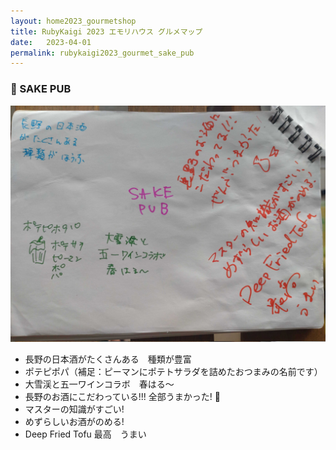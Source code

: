 ```yaml
---
layout: home2023_gourmetshop
title: RubyKaigi 2023 エモリハウス グルメマップ
date:   2023-04-01
permalink: rubykaigi2023_gourmet_sake_pub
---
```

<div class="container">
  <h3 id="sake_pub">🍶 SAKE PUB</h3>
  <div class="row">
    <div class="col-6">
      <img src="/assets/images/rubykaigi2023_gourmetmap/sake_pub.jpg" class="hand-write">
    </div>
    <div class="col-6">
      <ul>
		<li>長野の日本酒がたくさんある　種類が豊富</li>
		<li>ポテピポパ（補足：ピーマンにポテトサラダを詰めたおつまみの名前です）</li>
		<li>大雪渓と五一ワインコラボ　春はる〜</li>
		<li>長野のお酒にこだわっている!!! 全部うまかった! 🍶</li>
		<li>マスターの知識がすごい!</li>
		<li>めずらしいお酒がのめる!</li>
		<li>Deep Fried Tofu 最高　うまい</li>
      </ul>
    </div>
  </div>
</div>
